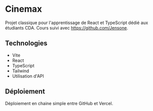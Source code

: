 # Cinemax

Projet classique pour l'apprentissage de React et TypeScript dédié aux étudiants CDA.
Cours suivi avec https://github.com/Jensone.

## Technologies

- Vite 
- React 
- TypeScript 
- Tailwind
- Utilisation d'API

## Déploiement

Déploiement en chaine simple entre GitHub et Vercel.
